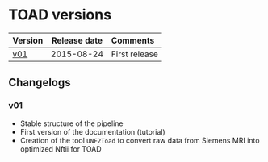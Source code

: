 # TOAD versions

| Version                      | Release date    | Comments                  |
| :--------------------------- | :-------------: | :------------------------ |
| [v01](versions.md###v01)     | 2015-08-24      | First release             |


## Changelogs

### v01

- Stable structure of the pipeline
- First version of the documentation (tutorial)
- Creation of the tool `UNF2Toad` to convert raw data from Siemens MRI into optimized Nftii for TOAD
